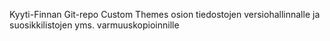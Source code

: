Kyyti-Finnan Git-repo Custom Themes osion tiedostojen versiohallinnalle ja suosikkilistojen yms. varmuuskopioinnille
